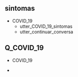## sintomas
* COVID_19
    - utter_COVID_19_sintomas
    - utter_continuar_conversa

## Q_COVID_19
* COVID_19
- 